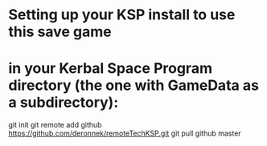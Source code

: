 # Setting up your KSP install to use this save game
# in your Kerbal Space Program directory (the one with GameData as a subdirectory):
git init
git remote add github https://github.com/deronnek/remoteTechKSP.git
git pull github master
